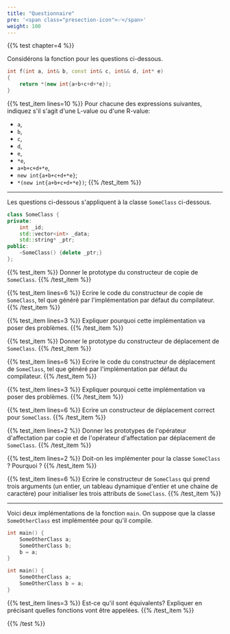 ```yaml
---
title: "Questionnaire"
pre: '<span class="presection-icon">✅</span>'
weight: 100
---
```


{{% test chapter=4 %}}

Considérons la fonction pour les questions ci-dessous.
```cpp 
int f(int a, int& b, const int& c, int&& d, int* e) 
{ 
    return *(new int{a+b+c+d+*e});
}
```

{{% test_item lines=10 %}} Pour chacune des expressions suivantes, indiquez s'il s'agit d'une L-value ou d'une R-value: 
- `a`, 
- `b`, 
- `c`, 
- `d`, 
- `e`, 
- `*e`, 
- `a+b+c+d+*e`, 
- `new int{a+b+c+d+*e}`; 
- `*(new int{a+b+c+d+*e})`;
{{% /test_item %}}

---

Les questions ci-dessous s'appliquent à la classe `SomeClass` ci-dessous.
```cpp 
class SomeClass {
private:
    int _id;
    std::vector<int> _data;
    std::string* _ptr;
public:
    ~SomeClass() {delete _ptr;}
};
```
{{% test_item %}}
Donner le prototype du constructeur de copie de `SomeClass`.
{{% /test_item %}}

{{% test_item lines=6 %}}
Ecrire le code du constructeur de copie de `SomeClass`, tel que généré par l'implémentation par défaut du compilateur.
{{% /test_item %}}

{{% test_item lines=3 %}}
Expliquer pourquoi cette implémentation va poser des problèmes.
{{% /test_item %}}

{{% test_item %}}
Donner le prototype du constructeur de déplacement de `SomeClass`.
{{% /test_item %}}

{{% test_item lines=6 %}}
Ecrire le code du constructeur de déplacement de `SomeClass`, tel que généré par l'implémentation par défaut du compilateur.
{{% /test_item %}}

{{% test_item lines=3 %}}
Expliquer pourquoi cette implémentation va poser des problèmes.
{{% /test_item %}}

{{% test_item lines=6 %}}
Ecrire un constructeur de déplacement correct pour `SomeClass`.
{{% /test_item %}}

{{% test_item lines=2 %}}
Donner les prototypes de l'opérateur d'affectation par copie et de l'opérateur d'affectation par déplacement de `SomeClass`.
{{% /test_item %}}

{{% test_item lines=2 %}}
Doit-on les implémenter pour la classe `SomeClass` ? Pourquoi ?
{{% /test_item %}}


{{% test_item lines=6 %}}
Ecrire le constructeur de `SomeClass` qui prend trois arguments (un entier, un tableau dynamique d'entier et une chaine de caractère) pour initialiser les trois attributs de `SomeClass`.
{{% /test_item %}}

---

Voici deux implémentations de la fonction `main`.  On suppose que la classe `SomeOtherClass` est implémentée pour qu'il compile.
```cpp
int main() {
    SomeOtherClass a;
    SomeOtherClass b;
    b = a;
}

int main() {
    SomeOtherClass a;
    SomeOtherClass b = a;
}
```

{{% test_item lines=3 %}}
Est-ce qu'il sont équivalents? Expliquer en précisant quelles fonctions vont être appelées.
{{% /test_item %}}

{{% /test %}}
